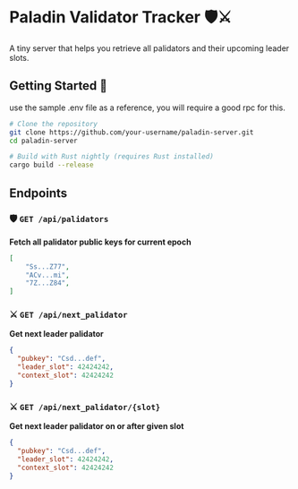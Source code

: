 # Paladin Validator Tracker 🛡️⚔️

A tiny server that helps you retrieve all palidators and their upcoming leader slots.

## Getting Started 🏁

use the sample .env file as a reference, you will require a good rpc for this.

```bash
# Clone the repository
git clone https://github.com/your-username/paladin-server.git
cd paladin-server

# Build with Rust nightly (requires Rust installed)
cargo build --release
```

## Endpoints

### 🛡️ `GET /api/palidators`
**Fetch all palidator public keys for current epoch**  

```json
[
    "Ss...Z77",
    "ACv...mi",
    "7Z...Z84",
]
```

### ⚔️ `GET /api/next_palidator`
**Get next leader palidator**
```json
{
  "pubkey": "Csd...def",
  "leader_slot": 42424242,
  "context_slot": 42424242
}
```

### ⚔️ `GET /api/next_palidator/{slot}`
**Get next leader palidator on or after given slot**
```json
{
  "pubkey": "Csd...def",
  "leader_slot": 42424242,
  "context_slot": 42424242
}
```

